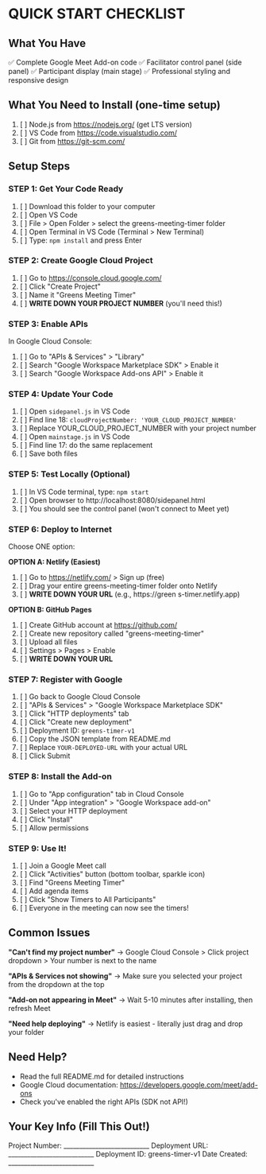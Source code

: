 # QUICK START CHECKLIST

## What You Have
✅ Complete Google Meet Add-on code
✅ Facilitator control panel (side panel)
✅ Participant display (main stage)
✅ Professional styling and responsive design

## What You Need to Install (one-time setup)
1. [ ] Node.js from https://nodejs.org/ (get LTS version)
2. [ ] VS Code from https://code.visualstudio.com/
3. [ ] Git from https://git-scm.com/

## Setup Steps

### STEP 1: Get Your Code Ready
1. [ ] Download this folder to your computer
2. [ ] Open VS Code
3. [ ] File > Open Folder > select the greens-meeting-timer folder
4. [ ] Open Terminal in VS Code (Terminal > New Terminal)
5. [ ] Type: `npm install` and press Enter

### STEP 2: Create Google Cloud Project
1. [ ] Go to https://console.cloud.google.com/
2. [ ] Click "Create Project" 
3. [ ] Name it "Greens Meeting Timer"
4. [ ] **WRITE DOWN YOUR PROJECT NUMBER** (you'll need this!)

### STEP 3: Enable APIs
In Google Cloud Console:
1. [ ] Go to "APIs & Services" > "Library"
2. [ ] Search "Google Workspace Marketplace SDK" > Enable it
3. [ ] Search "Google Workspace Add-ons API" > Enable it

### STEP 4: Update Your Code
1. [ ] Open `sidepanel.js` in VS Code
2. [ ] Find line 18: `cloudProjectNumber: 'YOUR_CLOUD_PROJECT_NUMBER'`
3. [ ] Replace YOUR_CLOUD_PROJECT_NUMBER with your project number
4. [ ] Open `mainstage.js` in VS Code
5. [ ] Find line 17: do the same replacement
6. [ ] Save both files

### STEP 5: Test Locally (Optional)
1. [ ] In VS Code terminal, type: `npm start`
2. [ ] Open browser to http://localhost:8080/sidepanel.html
3. [ ] You should see the control panel (won't connect to Meet yet)

### STEP 6: Deploy to Internet
Choose ONE option:

**OPTION A: Netlify (Easiest)**
1. [ ] Go to https://netlify.com/ > Sign up (free)
2. [ ] Drag your entire greens-meeting-timer folder onto Netlify
3. [ ] **WRITE DOWN YOUR URL** (e.g., https://green s-timer.netlify.app)

**OPTION B: GitHub Pages**
1. [ ] Create GitHub account at https://github.com/
2. [ ] Create new repository called "greens-meeting-timer"
3. [ ] Upload all files
4. [ ] Settings > Pages > Enable
5. [ ] **WRITE DOWN YOUR URL**

### STEP 7: Register with Google
1. [ ] Go back to Google Cloud Console
2. [ ] "APIs & Services" > "Google Workspace Marketplace SDK"
3. [ ] Click "HTTP deployments" tab
4. [ ] Click "Create new deployment"
5. [ ] Deployment ID: `greens-timer-v1`
6. [ ] Copy the JSON template from README.md
7. [ ] Replace `YOUR-DEPLOYED-URL` with your actual URL
8. [ ] Click Submit

### STEP 8: Install the Add-on
1. [ ] Go to "App configuration" tab in Cloud Console
2. [ ] Under "App integration" > "Google Workspace add-on"
3. [ ] Select your HTTP deployment
4. [ ] Click "Install"
5. [ ] Allow permissions

### STEP 9: Use It!
1. [ ] Join a Google Meet call
2. [ ] Click "Activities" button (bottom toolbar, sparkle icon)
3. [ ] Find "Greens Meeting Timer"
4. [ ] Add agenda items
5. [ ] Click "Show Timers to All Participants"
6. [ ] Everyone in the meeting can now see the timers!

## Common Issues

**"Can't find my project number"**
→ Google Cloud Console > Click project dropdown > Your number is next to the name

**"APIs & Services not showing"**
→ Make sure you selected your project from the dropdown at the top

**"Add-on not appearing in Meet"**
→ Wait 5-10 minutes after installing, then refresh Meet

**"Need help deploying"**
→ Netlify is easiest - literally just drag and drop your folder

## Need Help?
- Read the full README.md for detailed instructions
- Google Cloud documentation: https://developers.google.com/meet/add-ons
- Check you've enabled the right APIs (SDK not API!)

## Your Key Info (Fill This Out!)
Project Number: ___________________________
Deployment URL: ___________________________
Deployment ID: greens-timer-v1
Date Created: ___________________________
